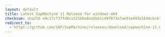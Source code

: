 ```yaml
---
layout: default
title: Latest SapMachine 11 Release for windows-x64
checksum: sha256 e0c17cf37fd8ca325b8a0a10bb1c49f873a7ae91e493e164dcbc6fc9aa1980b5
redirect_to:
  - https://github.com/SAP/SapMachine/releases/download/sapmachine-11.0.22/sapmachine-jdk-11.0.22_windows-x64_bin.zip
---
```

